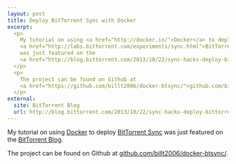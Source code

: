 ```yaml
---
layout: post
title: Deploy BitTorrent Sync with Docker
excerpt:
  <p>
    My tutorial on using <a href="http://docker.io/">Docker</a> to deploy
    <a href="http://labs.bittorrent.com/experiments/sync.html">BitTorrent Sync</a>
    was just featured on the
    <a href="http://blog.bittorrent.com/2013/10/22/sync-hacks-deploy-bittorrent-sync-with-docker/">BitTorrent Blog</a>.
  </p>
  <p>
    The project can be found on Github at
    <a href="https://github.com/billt2006/docker-btsync/">github.com/billt2006/docker-btsync/</a>.
  </p>
external:
  site: BitTorrent Blog
  url: http://blog.bittorrent.com/2013/10/22/sync-hacks-deploy-bittorrent-sync-with-docker/
---
```


My tutorial on using [Docker](http://docker.io/) to deploy [BitTorrent Sync](http://labs.bittorrent.com/experiments/sync.html) was just featured on the [BitTorrent Blog](http://blog.bittorrent.com/2013/10/22/sync-hacks-deploy-bittorrent-sync-with-docker/).

The project can be found on Github at [github.com/billt2006/docker-btsync/](https://github.com/billt2006/docker-btsync/).

